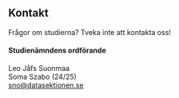 ## Kontakt

Frågor om studierna? Tveka inte att kontakta oss! 

#### Studienämndens ordförande

Leo Jåfs Suonmaa </br>
Soma Szabo (24/25) </br>
[sno@datasektionen.se](mailto:sno@datasektionen.se)
